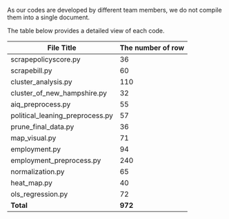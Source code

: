 As our codes are developed by different team members, we do not compile them into a single document. 

The table below provides a detailed view of each code.

File Title | The number of row |
--- | --- |
scrapepolicyscore.py | 36
scrapebill.py | 60
cluster_analysis.py | 110 	
cluster_of_new_hampshire.py | 32 	
aiq_preprocess.py | 55 	
political_leaning_preprocess.py | 57 	
prune_final_data.py | 36 	
map_visual.py | 71
employment.py | 94
employment_preprocess.py | 240
normalization.py | 65
heat_map.py | 40
ols_regression.py | 72
**Total** | **972**
